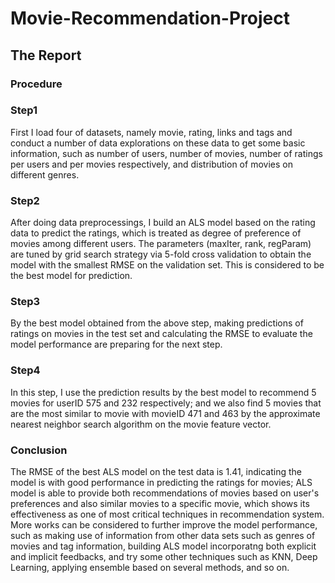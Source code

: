 # Movie-Recommendation-Project

## The Report
### Procedure
### Step1

First I load four of datasets, namely movie, rating, links and tags and conduct a number of data explorations on these data to get some basic information, such as number of users, number of movies, number of ratings per users and per movies respectively, and distribution of movies on different genres.

### Step2

After doing data preprocessings, I build an ALS model based on the rating data to predict the ratings, which is treated as degree of preference of movies among different users. The parameters (maxIter, rank, regParam) are tuned by grid search strategy via 5-fold cross validation to obtain the model with the smallest RMSE on the validation set. This is considered to be the best model for prediction.

### Step3

By the best model obtained from the above step, making predictions of ratings on movies in the test set and calculating the RMSE to evaluate the model performance  are preparing for the next step.

### Step4  

In this step, I use the prediction results by the best model to recommend 5 movies for userID 575 and 232 respectively; and we also find 5 movies that are the most similar to movie with movieID 471 and 463 by the approximate nearest neighbor search algorithm on the movie feature vector.

### Conclusion
The RMSE of the best ALS model on the test data is 1.41, indicating the model is with good performance in predicting the ratings for movies; ALS model is able to provide both recommendations of movies based on user's preferences and also similar movies to a specific movie, which shows its effectiveness as one of most critical techniques in recommendation system. More works can be considered to further improve the model performance, such as making use of information from other data sets such as genres of movies and tag information, building ALS model incorporatng both explicit and implicit feedbacks, and try some other techniques such as KNN, Deep Learning, applying ensemble based on several methods, and so on.
